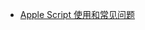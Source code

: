 - [Apple Script 使用和常见问题](https://app.yinxiang.com/shard/s59/nl/11394703/1af68e12-c0d8-45bd-a2b4-dc966f44482b/)
